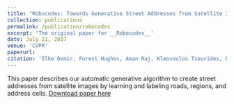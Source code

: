 ```yaml
---
title: "Robocodes: Towards Generative Street Addresses from Satellite Imagery."
collection: publications
permalink: /publication/robocodes
excerpt: 'The original paper for __Robocodes__'
date: July 21, 2017
venue: 'CVPR'
paperurl:
citation: 'Ilke Demir, Forest Hughes, Aman Raj, Kleovoulos Tsourides, Divyaa Ravichandran, Suryanarayana Murthy, <b>Kaunil Dhruv</b>, Sanyam Garg, Jatin Malhotra, Barrett Doo, Grace Kermani, Ramesh Raskar. "Robocodes: Towards Generative Street Addresses from Satellite Imagery". <i>CVPR, IEEE 2017</i>.'
---
```

This paper describes our automatic generative algorithm to create street addresses from satellite images by learning and labeling roads, regions, and address cells.
[Download paper here](https://research.fb.com/wp-content/uploads/2017/07/cvpr_ev_final_sent.pdf)
